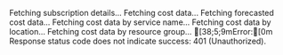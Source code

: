 Fetching subscription details...
Fetching cost data...
Fetching forecasted cost data...
Fetching cost data by service name...
Fetching cost data by location...
Fetching cost data by resource group...
[38;5;9mError:[0m Response status code does not indicate success: 401 (Unauthorized).
